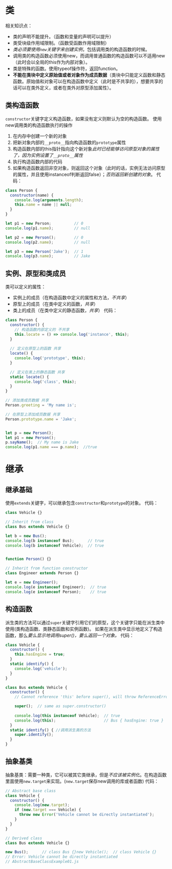 # 类
相关知识点：
* 类的声明不能提升。（函数和变量的声明可以提升）
* 类受块级作用域限制。（函数受函数作用域限制）
* *类必须要使用`new`关键字来创建实例*，包括调用类的构造函数的时候。
* 调用类的构造函数必须使用new，而调用普通函数的构造函数可以不适用new（此时会以全局的this作为内部对象）。
* 类是特殊的函数。使用typeof操作符，返回function。
* **不能在类块中定义原始值或者对象作为成员数据**（类块中只能定义函数和静态函数。原始值和对象可以在构造函数中定义（此时是不共享的），想要共享的话可以在类外定义，或者在类外对原型添加属性）。

## 类构造函数
`constructor`关键字定义构造函数，如果没有定义则默认为空的构造函数。
使用new调用类的构造函数执行的操作
1. 在内存中创建一个新的对象
2. 把新对象内部的`__proto__`指向构造函数的`prototype`属性
3. 构造函数内部的this指针指向这个新对象*此时已经能够访问原型对象的属性了，因为实例设置了`__proto__`属性*
4. 执行构造函数内部的代码
5. 如果构造函数返回非空对象，则返回这个对象（此时的话，实例无法访问原型的属性，并且使用instanceof判断返回false）；*否则返回新创建的对象*。
代码：
```js
class Person {
  constructor(name) {
    console.log(arguments.length);
    this.name = name || null;
  }
}

let p1 = new Person;          // 0
console.log(p1.name);         // null

let p2 = new Person();        // 0
console.log(p2.name);         // null

let p3 = new Person('Jake');  // 1
console.log(p3.name);         // Jake 
```
## 实例、原型和类成员
类可以定义的属性：
* 实例上的成员（在构造函数中定义的属性和方法，*不共享*）
* 原型上的成员（在类中定义的函数，*共享*）
* 类上的成员（在类中定义的静态函数，*共享*）
代码：
```js
class Person {
  constructor() {
    // 构造函数内部定义的 不共享
    this.locate = () => console.log('instance', this);
  }
  
  // 定义在原型上的函数 共享
  locate() {
    console.log('prototype', this);
  }

  // 定义在类上的静态函数 共享
  static locate() {
    console.log('class', this);
  }
}

// 添加类成员数据 共享
Person.greeting = 'My name is';

// 在原型上添加成员数据 共享
Person.prototype.name = 'Jake';


let p = new Person();
let p1 = new Person();
p.sayName();  // My name is Jake
console.log(p1.name === p.name);  //true
```
# 继承
## 继承基础
使用`extends`关键字，可以继承包含`constructor`和`prototype`的对象。
代码：
```js
class Vehicle {}

// Inherit from class
class Bus extends Vehicle {}

let b = new Bus();
console.log(b instanceof Bus);      // true
console.log(b instanceof Vehicle);  // true


function Person() {}

// Inherit from function constructor
class Engineer extends Person {}

let e = new Engineer();
console.log(e instanceof Engineer);  // true
console.log(e instanceof Person);    // true
```
## 构造函数
派生类的方法可以通过`super`关键字引用它们的原型，这个关键字只能在派生类中使用(类构造函数、类静态函数和实例函数)。
如果在派生类中显示地定义了构造函数，那么*要么显示地调用super()，要么返回一个对象。*
代码：
```js
class Vehicle {
  constructor() {
    this.hasEngine = true;
  }
  static identify() {
    console.log('vehicle');
  }
}

class Bus extends Vehicle {
  constructor() {
    // Cannot reference 'this' before super(), will throw ReferenceError

    super();  // same as super.constructor()
    
    console.log(this instanceof Vehicle);  // true
    console.log(this);                     // Bus { hasEngine: true }
  }
  static identify() { //调用派生类的方法
    super.identify();
  }
}
```
## 抽象基类
抽象基类：需要一种类，它可以被其它类继承，但是*不应该被实例化*。在构造函数里面使用`new.target`来实现。(`new.target`保存new调用的库或者函数)
代码：
```js
// Abstract base class
class Vehicle {
  constructor() {
    console.log(new.target);
    if (new.target === Vehicle) {
      throw new Error('Vehicle cannot be directly instantiated');
    }
  }
}

// Derived class
class Bus extends Vehicle {}

new Bus();      // class Bus {}new Vehicle();  // class Vehicle {}
// Error: Vehicle cannot be directly instantiated
// AbstractBaseClassExample01.js
```
